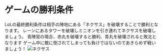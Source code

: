 # ゲームの勝利条件
LoLの最終勝利条件は相手の陣地にある「ネクサス」を破壊することで勝利となります。
レーンにあるタワーを破壊しミニオンを引き連れてネクサスを破壊しましょう。
青陣営の場合、赤丸を破壊すると勝利、青丸を破壊されると敗北となります
ゲーム中に敵に倒されてしまっても負けではないのであきらめず戦いましょう！
![ネクサス](/img/UIとルール/ネクサス.png)